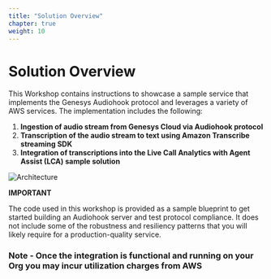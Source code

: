 ```yaml
---
title: "Solution Overview"
chapter: true
weight: 10
---
```


# Solution Overview
This Workshop contains instructions to showcase a sample service that implements the Genesys Audiohook protocol and leverages a variety of AWS services. The implementation includes the following:
1.	**Ingestion of audio stream from Genesys Cloud via Audiohook protocol**
2.  **Transcription of the audio stream to text using Amazon Transcribe streaming SDK**
3.	**Integration of transcriptions into the Live Call Analytics with Agent Assist (LCA) sample solution**

![Architecture](/images/architecture.png)

**IMPORTANT**

The code used in this workshop is provided as a sample blueprint to get started building an Audiohook server and test protocol compliance. It does not include some of the robustness and resiliency patterns that you will likely require for a production-quality service.

### Note - Once the integration is functional and running on your Org you **may** incur utilization charges from AWS
